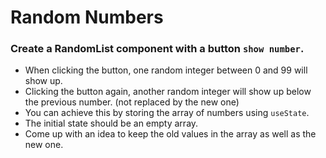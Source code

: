 
# Random Numbers

### Create a RandomList component with a button `show number`. 
- When clicking the button, one random integer between 0 and 99 will show up. 
- Clicking the button again, another random integer will show up below the previous number. (not replaced by the new one)
- You can achieve this by storing the array of numbers using `useState`. 
- The initial state should be an empty array.
- Come up with an idea to keep the old values in the array as well as the new one.


       

